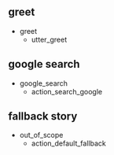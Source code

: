 ## greet
* greet
  - utter_greet

## google search
* google_search
  - action_search_google

## fallback story
* out_of_scope
  - action_default_fallback
